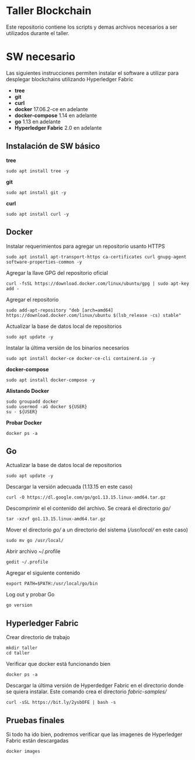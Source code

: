# Taller Blockchain
Este repositorio contiene los scripts y demas archivos necesarios a ser utilizados durante el taller.

# SW necesario
Las siguientes instrucciones permiten instalar el software a utilizar para desplegar blockchains utilizando Hyperledger Fabric

* **tree**
* **git**
* **curl**
* **docker** 17.06.2-ce en adelante
* **docker-compose** 1.14 en adelante
* **go** 1.13 en adelante
* **Hyperledger Fabric** 2.0 en adelante

## Instalación de SW básico

**tree**

    sudo apt install tree -y

**git**

    sudo apt install git -y

**curl**
    
    sudo apt install curl -y

## Docker

Instalar requerimientos para agregar un repositorio usanto HTTPS

    sudo apt install apt-transport-https ca-certificates curl gnupg-agent software-properties-common -y

Agregar la llave GPG del repositorio oficial

    curl -fsSL https://download.docker.com/linux/ubuntu/gpg | sudo apt-key add -

Agregar el repositorio

    sudo add-apt-repository "deb [arch=amd64] https://download.docker.com/linux/ubuntu $(lsb_release -cs) stable"

Actualizar la base de datos local de repositorios

    sudo apt update -y

Instalar la última versión de los binarios necesarios

    sudo apt install docker-ce docker-ce-cli containerd.io -y


**docker-compose**

    sudo apt install docker-compose -y

**Alistando Docker**

    sudo groupadd docker
    sudo usermod -aG docker ${USER}
    su - ${USER}

**Probar Docker**

    docker ps -a

## Go

Actualizar la base de datos local de repositorios

    sudo apt update -y

Descargar la versión adecuada (1.13.15 en este caso)

    curl -O https://dl.google.com/go/go1.13.15.linux-amd64.tar.gz

Descomprimir el el contenido del archivo. Se creará el directorio *go/*

    tar -xzvf go1.13.15.linux-amd64.tar.gz

Mover el directorio *go/* a un directorio del sistema (*/usr/local/* en este caso)

    sudo mv go /usr/local/

Abrir archivo ~/.profile
    
    gedit ~/.profile
    
Agregar el siguiente contenido

    export PATH=$PATH:/usr/local/go/bin

Log out y probar Go

    go version
    
## Hyperledger Fabric

Crear directorio de trabajo

    mkdir taller
    cd taller

Verificar que docker está funcionando bien
    
    docker ps -a

Descargar la última versión de Hyperdedger Fabric en el directorio donde se quiera instalar. Este comando crea el directorio *fabric-samples/*

    curl -sSL https://bit.ly/2ysbOFE | bash -s
    
## Pruebas finales
Si todo ha ido bien, podremos verificar que las imagenes de Hyperledger Fabric están descargadas

    docker images
